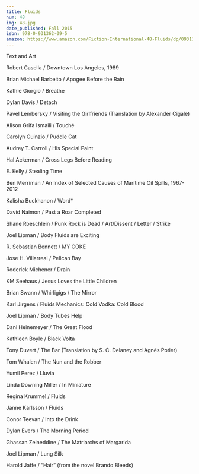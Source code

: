 ```yaml
---
title: Fluids
num: 48
img: 48.jpg
date_published: Fall 2015
isbn: 978-0-931362-09-5
amazon: https://www.amazon.com/Fiction-International-48-Fluids/dp/0931362091/
---
```

Text and Art

Robert Casella / Downtown Los Angeles, 1989

Brian Michael Barbeito / Apogee Before the Rain

Kathie Giorgio / Breathe

Dylan Davis / Detach

Pavel Lembersky / Visiting the Girlfriends (Translation by Alexander Cigale)

Alison Grifa Ismaili / Touché

Carolyn Guinzio / Puddle Cat

Audrey T. Carroll / His Special Paint

Hal Ackerman / Cross Legs Before Reading

E. Kelly / Stealing Time

Ben Merriman / An Index of Selected Causes of Maritime Oil Spills, 1967-2012

Kalisha Buckhanon / Word*

David Naimon / Past a Roar Completed

Shane Roeschlein / Punk Rock is Dead / Art/Dissent / Letter / Strike

Joel Lipman / Body Fluids are Exciting

R. Sebastian Bennett / MY COKE

Jose H. Villarreal / Pelican Bay

Roderick Michener / Drain

KM Seehaus / Jesus Loves the Little Children

Brian Swann / Whirligigs / The Mirror

Karl Jirgens / Fluids Mechanics: Cold Vodka: Cold Blood

Joel Lipman / Body Tubes Help

Dani Heinemeyer / The Great Flood

Kathleen Boyle / Black Volta

Tony Duvert / The Bar (Translation by S. C. Delaney and Agnès Potier)

Tom Whalen / The Nun and the Robber

Yumil Perez / Lluvia

Linda Downing Miller / In Miniature

Regina Krummel / Fluids

Janne Karlsson / Fluids

Conor Teevan / Into the Drink

Dylan Evers / The Morning Period

Ghassan Zeineddine / The Matriarchs of Margarida

Joel Lipman / Lung Silk

Harold Jaffe / “Hair” (from the novel Brando Bleeds)